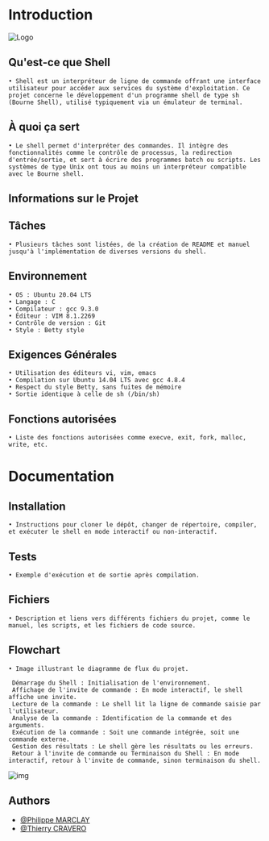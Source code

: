 # Introduction

![Logo](https://cravero-consulting.com/wp-content/uploads/2023/12/simple_shell.jpg)

## Qu'est-ce que Shell
    • Shell est un interpréteur de ligne de commande offrant une interface utilisateur pour accéder aux services du système d'exploitation. Ce projet concerne le développement d'un programme shell de type sh (Bourne Shell), utilisé typiquement via un émulateur de terminal.

## À quoi ça sert
    • Le shell permet d'interpréter des commandes. Il intègre des fonctionnalités comme le contrôle de processus, la redirection d'entrée/sortie, et sert à écrire des programmes batch ou scripts. Les systèmes de type Unix ont tous au moins un interpréteur compatible avec le Bourne shell.

## Informations sur le Projet

## Tâches
    • Plusieurs tâches sont listées, de la création de README et manuel jusqu'à l'implémentation de diverses versions du shell.

## Environnement
    • OS : Ubuntu 20.04 LTS
    • Langage : C
    • Compilateur : gcc 9.3.0
    • Éditeur : VIM 8.1.2269
    • Contrôle de version : Git
    • Style : Betty style

## Exigences Générales
    • Utilisation des éditeurs vi, vim, emacs
    • Compilation sur Ubuntu 14.04 LTS avec gcc 4.8.4
    • Respect du style Betty, sans fuites de mémoire
    • Sortie identique à celle de sh (/bin/sh)

## Fonctions autorisées
    • Liste des fonctions autorisées comme execve, exit, fork, malloc, write, etc.

# Documentation

## Installation
    • Instructions pour cloner le dépôt, changer de répertoire, compiler, et exécuter le shell en mode interactif ou non-interactif.

## Tests
    • Exemple d'exécution et de sortie après compilation.

## Fichiers
    • Description et liens vers différents fichiers du projet, comme le manuel, les scripts, et les fichiers de code source.

## Flowchart
    • Image illustrant le diagramme de flux du projet.

     Démarrage du Shell : Initialisation de l'environnement.
     Affichage de l'invite de commande : En mode interactif, le shell affiche une invite.
     Lecture de la commande : Le shell lit la ligne de commande saisie par l'utilisateur.
     Analyse de la commande : Identification de la commande et des arguments.
     Exécution de la commande : Soit une commande intégrée, soit une commande externe.
     Gestion des résultats : Le shell gère les résultats ou les erreurs.
     Retour à l'invite de commande ou Terminaison du Shell : En mode interactif, retour à l'invite de commande, sinon terminaison du shell.

![img](https://cravero-consulting.com/wp-content/uploads/2023/12/simple_shell_flowchart-scaled.jpg)

## Authors

- [@Philippe MARCLAY](https://github.com/PhMLakeofGeneva)
- [@Thierry CRAVERO](https://github.com/SpeedCash)
